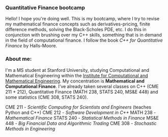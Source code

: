 ### Quantitative Finance bootcamp

Hello! I hope you're doing well. This is my bootcamp, where I try to revise my mathematical finance concepts such as derivatives-pricing, finite difference methods, solving the Black-Scholes PDE, etc. I do this in conjunction with brushing over my C++ skills, something that is in demand in the field of computational finance. I follow the book *C++ for Quantitative Finance* by Halls-Moore. 

### About me:
I'm a MS student at Stanford University, studying Computational and Mathematical Engineering within the [Institute for Computational and Mathematical Engineering](https://icme.stanford.edu/). My concentration is __Mathematical and Computational Finance__. I've already taken several classes on C++ (CME 211 + 212), Quantitative Finance (MATH 238, STATS 240, MS&E 448) and some statistics (CME 308, STATS 240).

CME 211 - *Scientific Computing for Scientists and Engineers* (teaches Python and C++)
CME 212 - *Software Development in C++*
MATH 238 - *Mathematical Finance*
STATS 240 - *Statistical Methods in Finance*
MS&E 448 - *Big Financial Data and Algorithmic Trading*
CME 308 - *Stochastic Methods in Engineering*
